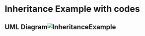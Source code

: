 # Inheritance Example with codes

## UML Diagram![InheritanceExample](https://user-images.githubusercontent.com/97171726/159295398-1e105eb0-9b76-4b84-898c-df25b58b7587.png)
